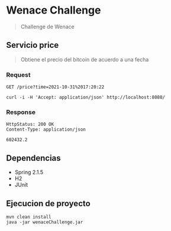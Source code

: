 # Wenace Challenge
> Challenge de Wenace

## Servicio price

> Obtiene el precio del bitcoin de acuerdo a una fecha

### Request

`GET /price?time=2021-10-31%2017:20:22`

```
curl -i -H 'Accept: application/json' http://localhost:8080/
```

### Response
```
HttpStatus: 200 OK
Content-Type: application/json

602432.2
```

## Dependencias
* Spring 2.1.5
* H2
* JUnit

## Ejecucion de proyecto
```
mvn clean install
java -jar wenaceChallenge.jar
```